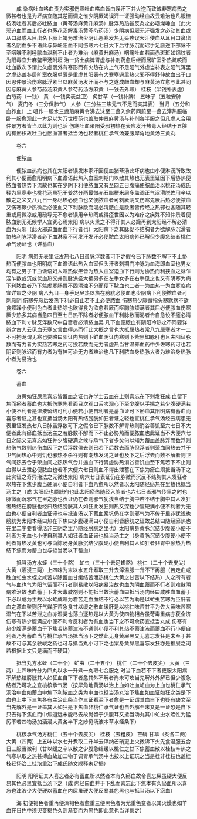 <!-- { "loadSidebar": true } -->
　　成 杂病吐血咯血责为实邪伤寒吐血咯血皆由误汗下并火逆而致诚非寒病热之微甚者也是为坏病宜随其逆而调之惟少阴厥竭误汗一证强动经血故云难治也凡服桂枝汤吐者其后必吐脓血（黄芩汤麻黄升麻汤）脉浮热热甚反灸之必咽燥唾血（此火邪迫血而血上行者也茅花汤解毒汤黄芩芍药汤）少阴病但厥无汗强发之必动其血或从口鼻或从目出名下厥上竭为难治少阴证恶寒发热无头疼误大汗使血从耳目口鼻出者名阴血多不语此与鼻衄阳血不同伤寒六七日大下后寸脉沉而迟手足厥逆下部脉不至咽喉不利唾脓血泄利不止者为难治（麻黄升麻汤）咽痛吐血若面赤斑斑如锦纹者为阳毒宜升麻鳖甲汤附垣 治一贫士病脾胃虚与补剂药愈后继而居旷室卧热炕咳而吐血数次予谓此久虚弱外有寒形而有火热在内上气不足阳气外虚当补表之阳气泻里之虚热盖冬居旷室衣服单薄是重虚其阳表有大寒壅遏里热火邪不得舒伸故血出于口因思仲景治伤寒脉浮紧当以麻黄汤发汗而不与之遂成衄血却与麻黄汤立愈与此甚同因与麻黄人参芍药汤麻黄人参芍药汤方麻黄（一钱去外寒） 桂枝（半钱补表虚） 白芍药（一钱） 黄 （一钱实表益卫） 炙甘草（一钱补脾） 五味子（五粒安肺气） 麦门冬（三分保肺气） 人参（三分益三焦元气不足而实其表） 当归（五分和血养血）上 咀作一服水三盏煎麻黄令沸去沫至二盏入余药同煎至一盏去滓热服临卧一服愈观此一方足以为万世模范也盖取仲景麻黄汤与补剂各半服之但凡虚人合用仲景方者皆当以此为则也活 伤寒吐血诸阳受邪初热在表应发汗热毒入经结于五脏内有瘀积故吐血也瘀血甚者抵当汤也轻者桃仁承气汤兼服犀角地黄汤三黄丸

　　卷六

　　便脓血

　　便脓血热病也其在太阳者误发淋家汗因便血猪苓汤此坏病也由小便淋沥所致故利其小便而愈阳明病下血谵语此热入血室刺期门以散其热也无表里证因下后协热便脓血者热势下流故也其在少阴下利便脓血又有至四五日腹痛便脓血治以桃花汤成氏释为里寒非也桃花汤虽犯干姜然分两最微赤石脂粳米居多盖调正气涩滑脱佐用辛以散之之义又八九日一身尽热必便血也又便脓血者可刺厥阴又伤寒先厥后热必便脓血又伤寒厥少热微后必便血又下利脉数而渴必清脓血是数者皆传经之热邪也各随其轻重或用微凉或用疏导无不愈者误用辛热罔或得痊世因以为难疗之疾殊不知仲景着便脓血别无死候学人宜究心焉太阳 病以火熏之不得汗其人必躁再到太阳经不解必清血为火邪（此火邪迫血而血下行者也）太阳病下之其脉促不结胸者为欲解脉沉滑者协热利脉浮滑者必下血淋家不可发汗发汗必便脓血太阳病外已解但少腹急结者桃仁承气汤证也（详蓄血）

　　阳明 病患无表里证发热七八日虽脉浮数者可下之假令已下脉数不解下不止协热而便脓血也阳明病下血谵语此热入血室但头汗者刺期门冲脉为血海即血室也男女均有之男子下血谵语妇人寒热似疟皆为热入血室迫血下行则为协热而利挟血之脉乍涩乍数或沉或伏血热交并则脉洪盛大抵男多在左手女多在右手见之也又有阴寒为病下利脓血者乃下焦虚寒肠胃不固清浊不分而便下脓血也二者一为血热一为血寒临病宜详审之少阴 病八九日一身手足尽热以热在膀胱必便血也少阴病下利便脓血者可刺厥阴 伤寒先厥后发热下利必自止若不止必便脓血 伤寒热少厥微指头寒默默不欲食烦躁小便利色白者此热除也欲得食为欲愈若厥而呕胸胁烦满者其后必便脓血伤寒厥少热多其病当愈四日至七日热不除者必便脓血下利脉数而渴者令自愈设不瘥必清脓血下利寸脉反浮数尺中自啬者必清脓血吴 凡下血便脓血有阴阳冷热之不同要详辨之古人云见血无寒又言血得热而行此大概之言也大抵属热者常八九属寒者才一二不可拘泥谓无寒也要略曰阳证内热则下鲜血阴证内寒则下紫黑如豚肝也且夫阳证脉数而有力者为实热苦寒之药可投若数而无力者虚热当甘温养血药中少佐寒药可也若阴证则脉迟而有力者为有神可治无力者难治也凡下利脓血身热脉大者为难治身热脉小者为易治也

　　卷六

　　蓄血

　　身黄如狂屎黑喜忘皆蓄血之证也许学士云血在上则喜忘在下则发狂成 血留下焦而瘀者蓄血也大抵伤寒先看面目次观口舌次观心下至少腹以手揣之若少腹硬满若小便不利者是津液留结可利小便若小便自利者是蓄血证可下瘀血其阳明病有蓄血而喜忘者证之甚也宜抵当汤太阳有热结膀胱如狂者证之轻也宜桃仁承气汤经云病患无表里证发热七八日脉虽浮数可下之假令已下脉数不解胃热则消谷善饥至六七日不大便者此有瘀血抵当汤主之若脉数不解而下不止必协热而便脓血也此证当不大便六七日之际又无喜忘如狂并少腹硬满之候与承气下者多矣何以知为蓄血盖脉浮而数浮则热伤气数则热伤血因下之后浮数俱去则已若下后数去而脉但浮者则荣血间热去并于卫气间热心中则饥也邪热不杀谷则有潮热发渴之证也及下之后浮去而数不解者则卫气间热去合于荣血间之热热气合并逼血下行胃虚协热消谷善饥血至下焦若下不止则血得以去泄必便脓血也若不大便六七日则血不得出泄蓄在下焦为瘀血须抵当汤下之此实证之奇异治法之元微也太阳 病六七日表证仍在脉微而沉反不结胸其人发狂者以热在下焦少腹当硬满小便自利者下血乃愈所以然者以太阳随经瘀热在里故也抵当汤主之（成 太阳经也膀胱府也此太阳瘀热随经入腑者也六七日者邪气传里之时也脉微而沉邪气在里之脉也表证仍在者则邪气犹浅当结于胸中若不结于胸中其人发狂者热结在膀胱也经曰热结膀胱其人如狂此发狂则热又深也少腹硬满小便不利者为无血也小便自利者血证谛也与抵当汤以下蓄血案坑仍在字则邪气为不传于里非犹浅也膀胱为太阳本经曰热在下焦曰少腹硬满曰小便自利皆膀胱之证故总结曰随经瘀热也在里二字要看得活非三阴之里乃随经膀胱之里也）太阳病身黄脉沉结少腹硬小便不利者为无血也小便自利其人如狂者血证谛也抵当汤主之（身黄脉沉结少腹硬小便不利者胃热发黄也可与茵陈汤身黄脉沉结少腹硬小便自利其人如狂者非胃中瘀热为热结下焦而为蓄血也与抵当汤以下蓄血）

　　抵当汤方水蛭（三十个熬） 虻虫（三十个去足翅熬） 桃仁（二十个去皮尖） 大黄（酒浸三两）上四味为末以水五升煮取三升去滓温服一升不下再服（苦走血咸胜血虻虫水蛭之咸苦以除蓄血甘缓结苦泄热桃仁大黄之甘苦以下结热）人之所有者气与血也气为阳气留而不行者则易散以阳病易治故也血为阴血蓄而不行者则难散阴病难治故也血蓄于下非大毒驶剂则不能抵当故治蓄血曰抵当汤内经曰咸胜血血蓄于下必以咸为主故以水蛭咸寒为君苦走血血结不行必以苦为助是以虻虫苦寒为臣肝者血之源血聚则肝气燥肝苦急食甘以缓之散血缓肝是以桃仁味苦甘平为佐大黄味苦寒湿气在下以苦泄之血亦湿类也荡血逐热是以大黄为使四物相合虽苛毒重病亦获全济伤寒有热少腹满应小便不利今反利者为有血也当下之不可余药宜抵当丸成 伤寒有热少腹满是蓄血于下焦若热蓄津液不通则小便不利其热不蓄津液而蓄血不行小便自利者乃为蓄血当与桃仁承气汤抵当汤下之然此无身黄屎黑又无喜忘发狂是未至于甚故不可与其余驶峻之药也可与抵当丸小可下之也案身黄屎黑喜忘发狂亦是推展之词若根据上文只是满而不硬耳）

　　抵当丸方水蛭（二十个） 虻虫（二十五个） 桃仁（二十个去皮尖） 大黄（三两）上四味杵分为四丸以水一升煮一丸取七合服之 时当下血若不下者更服太阳病不解热结膀胱其人如狂血自下下者愈其外不解者尚未可攻当先解外外解已但少腹急结者乃可攻之宜桃核承气汤（按犀角地黄汤以治上血如吐血衄血为上血也桃仁承气汤治中血如蓄血中焦下利脓血之类为中血也抵当汤丸治下焦血如血证如狂之类是下血也上中下三焦各有主治此条当作三证看至下者愈是一证谓其血自下也疑有缺文至当先解外是一证盖其人如狂是下焦血非桃仁承气证也自外解至末又是一证恐是自下只去得下焦血而中焦道远未能尽去故尚留于少腹耳又抵当汤丸其中虻虫水蛭性为猛厉不若四物汤加酒浸大黄各半下之妙见汤液本草水蛭条下）

　　桃核承气汤方桃仁（五十个去皮尖） 桂枝（去粗皮） 芒硝 甘草（炙各二两） 大黄（四两）上五味以水七升煮取二升半去滓纳芒硝更上火微沸下火先食温服五合日三服当微利（甘以缓之辛以散之少腹急结缓以桃仁之甘下焦蓄血散以桂枝辛热之气寒以取之热甚搏血故加二物于调胃承气汤中也按以上证玩之当是桂非桂枝也盖桂枝轻扬治上桂浓重治下成氏随文顺释未足据）

　　阳明 阳明证其人喜忘者必有蓄血所以然者本有久瘀血故令喜忘屎虽硬大便反易其色必黑宜抵当汤下之（成 内经曰血并于下乱而喜忘此下焦本有久瘀血所以喜忘也津液少大便硬以蓄血在内屎虽硬大便反易其色黑也与抵当汤以下瘀血）

　　海 初便褐色者重再便深褐色者愈重三便黑色者为尤重色变者以其火燥也如羊血在日色中须臾变褐色久则渐变而为黑色即此意也当详察之）

